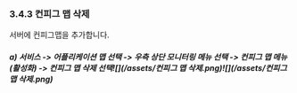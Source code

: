 ### 3.4.3 컨피그 맵 삭제

서버에 컨피그맵을 추가합니다.

##### a\) 서비스 -&gt; 어플리케이션 맵 선택 -&gt;  우측 상단 모니터링 메뉴 선택 -&gt; 컨피그 맵 메뉴\(활성화\) -&gt; 컨피그 맵 삭제 선택![](/assets/컨피그 맵 삭제.png)![](/assets/컨피그 맵 삭제.png)



